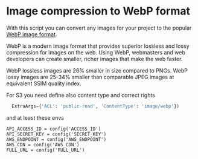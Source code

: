 # Image compression to WebP format

With this script you can convert any images for your project to the popular [WebP image format](https://developers.google.com/speed/webp).

WebP is a modern image format that provides superior lossless and lossy compression for images on the web. Using WebP, webmasters and web developers can create smaller, richer images that make the web faster.

WebP lossless images are 26% smaller in size compared to PNGs. WebP lossy images are 25-34% smaller than comparable JPEG images at equivalent SSIM quality index.

For S3 you need define also content type and correct rights

```python
  ExtraArgs={'ACL': 'public-read', 'ContentType': 'image/webp'})
```

and at least these envs

```
API_ACCESS_ID = config('ACCESS_ID')
API_SECRET_KEY = config('SECRET_KEY')
AWS_ENDPOINT = config('AWS_ENDPOINT')
AWS_CDN = config('AWS_CDN')
FULL_URL = config('FULL_URL')
```
